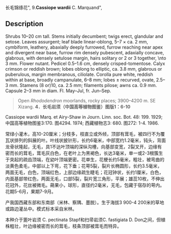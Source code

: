 长毛锦绦花",
9.**Cassiope wardii** C. Marquand",

## Description
Shrubs 10–20 cm tall. Stems initially decumbent; twigs erect, glandular and setose. Leaves assurgent; leaf blade linear-oblong, 5–7 × ca. 2 mm, cymbiform, leathery, abaxially deeply furrowed, furrow reaching near apex and divergent near base, furrow rim densely pubescent, adaxially concave, glabrous, with densely setulose margin, hairs solitary or 2 or 3 together,  &#x0D;\nto 3 mm. Flower nutant. Pedicel 0.5–1.6 cm, densely crisped-tomentose. Calyx crimson or reddish brown; lobes oblong to elliptic, ca. 3.8 mm, glabrous or puberulous, margin membranous, ciliolate. Corolla pure white, reddish within at base, broadly campanulate, 6–8 mm; lobes ± recurved, ovate, 2.5–3 mm. Stamens (8 or)10, ca. 2.5 mm; filaments pilose; awns ca. 0.9 mm. Capsule 2–3 mm in diam. Fl. May–Jul, fr. Jun–Sep.

> Open *Rhododendron* moorlands, rocky places; 3900–4200 m. SE Xizang.
**4．长毛岩须（中国高等植物图鉴）图版1：6-10**

Cassiope wardii Marq. et Airy-Shaw in Journ. Linn. soc. Bot. 48: 199. 1929; 中国高等植物图鉴3:170. 图4294. 1974; 西藏植物志3: 680. 图272: 1-4. 1986.

常绿小灌木，高10-20厘米；分枝多，枝直立或外倾，顶部有茸毛，被四行不为覆瓦状排列的斜展的叶。叶线状披针形，长约6毫米，中部宽约1.2毫米，钝头，背面龙骨状隆起，无毛，具1不达叶顶端的深纵沟槽，向基部变宽，2裂叉开，边缘有密而长的茸毛，茸毛灰白色，在老叶上为黑褐色，长达3毫米，单一或2-3根簇生于突起的疏齿顶端，在幼叶顶端更密。花单生，花梗长约5毫米，粗壮，被弯曲的淡黄色柔毛，中部以上下弯，花下垂；花萼5裂，裂片长椭圆形，长约3.5毫米，两面无毛，白色，顶端红色，上部边缘疏生睫毛；花冠钟状，长约1厘米，白色，内面基部带红色，两面无毛，口部5裂，裂片宽三角形，平展；雄蕊10枚，不伸出花冠外，花丝被微毛。蒴果小，球形，直径约2毫米，无毛，包藏于宿存的萼内。花期5-6月，果期7-9月。

产我国西藏东部和东南部（米林、察隅、墨脱）。生于海拔3 900-4 200米的草地或路边灌丛中。模式标本采自米林。

本种介于篦叶岩须 C. pectinata Stapf和扫帚岩须C. fastigiata D. Don之间，但植株粗壮，叶边缘被密而长的茸毛，枝条顶部被茸毛而特异。
